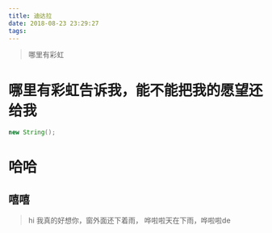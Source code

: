 ```yaml
---
title: 迪达拉
date: 2018-08-23 23:29:27
tags:
---
```

> 哪里有彩虹

# 哪里有彩虹告诉我，能不能把我的愿望还给我
```java
new String();
```
#  哈哈
## 嘻嘻
 > hi 我真的好想你，窗外面还下着雨，
> 哗啦啦天在下雨，哗啦啦de

